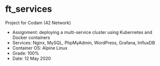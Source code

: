 # ft_services

Project for Codam (42 Network)

- Assignment: deploying a multi-service cluster using Kubernetes and Docker containers
- Services: Nginx, MySQL, PhpMyAdmin, WordPress, Grafana, InfluxDB
- Container OS: Alpine Linux
- Grade: 100%
- Date: 12 May 2020
